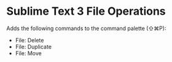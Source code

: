 # Sublime Text 3 File Operations

Adds the following commands to the command palette (⇧⌘P):

* File: Delete
* File: Duplicate
* File: Move
